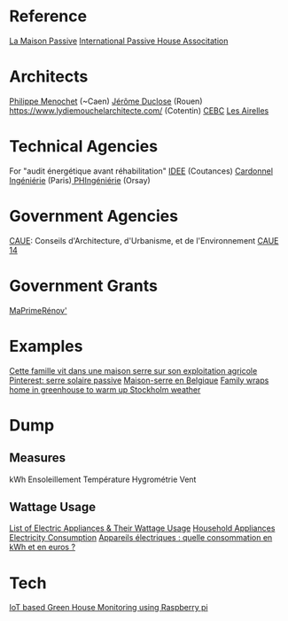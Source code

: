# Reference
[La Maison Passive](https://www.lamaisonpassive.fr/)
[International Passive House Associtation](https://passivehouse-international.org/index.php)
# Architects
[Philippe Menochet](https://green-house-project.com/) (~Caen)
[Jérôme Duclose](https://www.jeromeduclos.fr/) (Rouen)
https://www.lydiemouchelarchitecte.com/ (Cotentin)
[CEBC](https://construire-ecobioclimatique.fr/)
[Les Airelles](http://www.lesairelles.fr/default.asp)
# Technical Agencies
For "audit énergétique avant réhabilitation"
[IDEE](https://www.idee-energies.fr/) (Coutances)
[Cardonnel Ingéniérie](https://www.cardonnel.fr/) (Paris)[
PHIngéniérie](http://www.phingenierie.fr/) (Orsay)
# Government Agencies
[CAUE](https://www.fncaue.com/?page=home): Conseils d'Architecture, d'Urbanisme, et de l'Environnement
[CAUE 14](http://www.caue14.fr/)
# Government Grants
[MaPrimeRénov'](https://www.maprimerenov.gouv.fr/)
# Examples
[Cette famille vit dans une maison serre sur son exploitation agricole](https://www.18h39.fr/articles/cette-famille-vit-dans-une-maison-serre-sur-son-exploitation-agricole.html)
[Pinterest: serre solaire passive](https://www.pinterest.ca/ouelletj10/serre-solaire-passive/)
[Maison-serre en Belgique](https://www.kaseco.plus/fr)
[Family wraps home in greenhouse to warm up Stockholm weather](https://www.youtube.com/watch?v=30ghnDOFbNQ)
# Dump
## Measures
kWh
Ensoleillement
Température
Hygrométrie 
Vent
## Wattage Usage
[List of Electric Appliances & Their Wattage Usage](https://generatorist.com/list-of-electric-appliances-their-wattage-usage)
[Household Appliances Electricity Consumption](https://roofit.solar/wp-content/uploads/2018/09/Hosehold-Appliances-Electricty-Consumption.pdf)
[Appareils électriques : quelle consommation en kWh et en euros ?](https://selectra.info/energie/guides/conso/appareils-electriques)
# Tech
[IoT based Green House Monitoring using Raspberry pi](https://extrudesign.com/iot-based-green-house-monitoring-using-raspberry-pi/)
